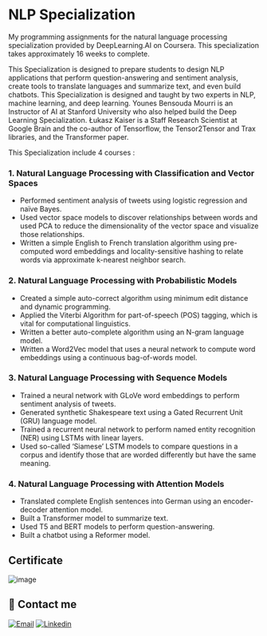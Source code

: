 # NLP Specialization
My programming assignments for the natural language processing specialization provided by DeepLearning.AI on Coursera. This specialization takes approximately 16 weeks to complete.

This Specialization is designed to prepare students to design NLP applications that perform question-answering and sentiment analysis, create tools to translate languages and summarize text, and even build chatbots. This Specialization is designed and taught by two experts in NLP, machine learning, and deep learning. Younes Bensouda Mourri is an Instructor of AI at Stanford University who also helped build the Deep Learning Specialization. Łukasz Kaiser is a Staff Research Scientist at Google Brain and the co-author of Tensorflow, the Tensor2Tensor and Trax libraries, and the Transformer paper.

This Specialization include 4 courses :

### 1. Natural Language Processing with Classification and Vector Spaces

- Performed sentiment analysis of tweets using logistic regression and naïve Bayes.
- Used vector space models to discover relationships between words and used PCA to reduce the dimensionality of the vector space and visualize those relationships.
- Written  a simple English to French translation algorithm using pre-computed word embeddings and locality-sensitive hashing to relate words via approximate k-nearest neighbor search.


### 2. Natural Language Processing with Probabilistic Models

- Created a simple auto-correct algorithm using minimum edit distance and dynamic programming.
- Applied the Viterbi Algorithm for part-of-speech (POS) tagging, which is vital for computational linguistics.
- Written a better auto-complete algorithm using an N-gram language model.
- Written a Word2Vec model that uses a neural network to compute word embeddings using a continuous bag-of-words model.


### 3. Natural Language Processing with Sequence Models

- Trained a neural network with GLoVe word embeddings to perform sentiment analysis of tweets.
- Generated synthetic Shakespeare text using a Gated Recurrent Unit (GRU) language model.
- Trained a recurrent neural network to perform named entity recognition (NER) using LSTMs with linear layers.
- Used so-called ‘Siamese’ LSTM models to compare questions in a corpus and identify those that are worded differently but have the same meaning.


### 4. Natural Language Processing with Attention Models

- Translated complete English sentences into German using an encoder-decoder attention model.
- Built a Transformer model to summarize text.
- Used T5 and BERT models to perform question-answering.
- Built a chatbot using a Reformer model.


## Certificate

![image](https://drive.google.com/uc?export=view&id=1hUfDVx2IaFIxyGpNw0MTxk9e7MLejjaZ)


## 🔗 Contact me
[![Email](https://img.shields.io/badge/Gmail-D14836?style=for-the-badge&logo=gmail&logoColor=white)](mailto:otaif.abdulaziz@gmail.com)
[![Linkedin](https://img.shields.io/badge/linkedin-0A66C2?style=for-the-badge&logo=linkedin&logoColor=white)](https://linkedin.com/in/abdulazizotaif)
